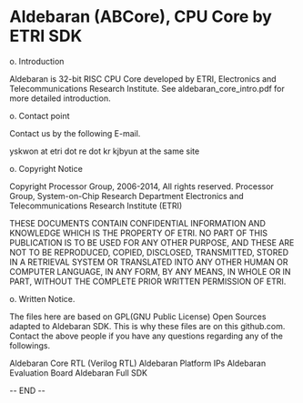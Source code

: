 Aldebaran (ABCore), CPU Core by ETRI SDK
============

o. Introduction

Aldebaran is 32-bit RISC CPU Core developed by ETRI, 
Electronics and Telecommunications Research Institute. 
See aldebaran_core_intro.pdf for more detailed introduction.


o. Contact point

Contact us by the following E-mail.

yskwon at etri dot re dot kr
kjbyun at the same site


o. Copyright Notice

Copyright Processor Group, 2006-2014, All rights reserved.
Processor Group, System-on-Chip Research Department
Electronics and Telecommunications Research Institute (ETRI)

THESE DOCUMENTS CONTAIN CONFIDENTIAL INFORMATION AND KNOWLEDGE
WHICH IS THE PROPERTY OF ETRI. NO PART OF THIS PUBLICATION IS
TO BE USED FOR ANY OTHER PURPOSE, AND THESE ARE NOT TO BE
REPRODUCED, COPIED, DISCLOSED, TRANSMITTED, STORED IN A RETRIEVAL
SYSTEM OR TRANSLATED INTO ANY OTHER HUMAN OR COMPUTER LANGUAGE,
IN ANY FORM, BY ANY MEANS, IN WHOLE OR IN PART, WITHOUT THE
COMPLETE PRIOR WRITTEN PERMISSION OF ETRI.


o. Written Notice.

The files here are based on GPL(GNU Public License) Open Sources
adapted to Aldebaran SDK.
This is why these files are on this github.com.
Contact the above people if you have any questions regarding
any of the followings. 

Aldebaran Core RTL (Verilog RTL)
Aldebaran Platform IPs
Aldebaran Evaluation Board
Aldebaran Full SDK



-- END --
